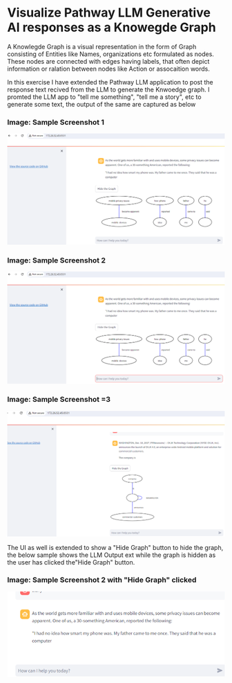 <b><h1>Visualize Pathway LLM Generative AI responses as a Knowegde Graph</h1></b>

A Knowlegde Graph is a visual representation in the form of Graph consisting of Entities like Names, organizations etc formulated as nodes. These nodes are connected with edges having labels, that often depict information or ralation between nodes like Action or assocaition words.  

In this exercise I have extended the Pathway LLM application to post the response text recived from the LLM to generate the Knwoedge graph. I promted the LLM app to "tell me something", "tell me a story", etc to generate some text, the output of the same are captured as below 

<h3>Image: Sample Screenshot 1 </h3>

![Sample Screenshot 1](https://github.com/RaghuKodandaRao/llm-app/blob/main/.github/assets/KnowledgeGraphDemo1.PNG)

<h3>Image: Sample Screenshot 2</h3>

![Sample Screenshot 2](https://github.com/RaghuKodandaRao/llm-app/blob/main/.github/assets/KnowledgeGraphDemo2.PNG)

<h3>Image: Sample Screenshot =3</h3>

![Sample Screenshot 3](https://github.com/RaghuKodandaRao/llm-app/blob/main/.github/assets/KnowledgeGraphDemo3.PNG)

The UI as well is extended to show a "Hide Graph" button to hide the graph, the below sample shows the LLM Output ext while the graph is hidden as the user has clicked the"Hide Graph" button.
<h3>Image: Sample Screenshot 2 with "Hide Graph" clicked</h3>

![Hide Button in action](https://github.com/RaghuKodandaRao/llm-app/blob/main/.github/assets/KnowledgeGraphDemo2_Onclick_HideGraphButton.PNG)
